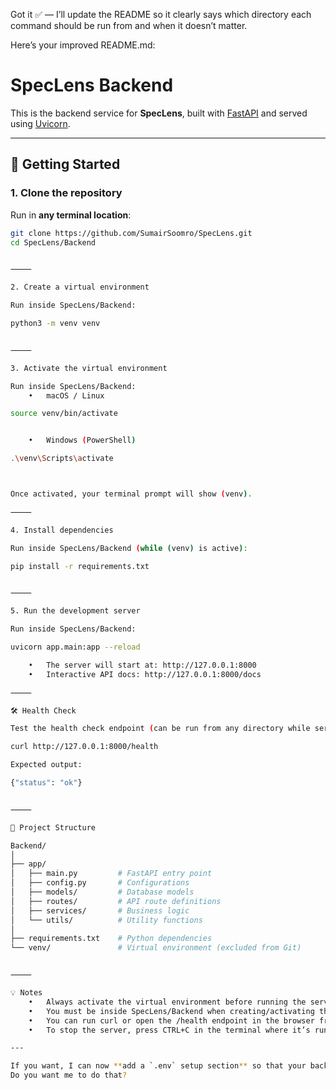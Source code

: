 Got it ✅ — I’ll update the README so it clearly says which directory each command should be run from and when it doesn’t matter.

Here’s your improved README.md:

# SpecLens Backend

This is the backend service for **SpecLens**, built with [FastAPI](https://fastapi.tiangolo.com/) and served using [Uvicorn](https://www.uvicorn.org/).

---

## 🚀 Getting Started

### 1. Clone the repository
Run in **any terminal location**:
```bash
git clone https://github.com/SumairSoomro/SpecLens.git
cd SpecLens/Backend


⸻

2. Create a virtual environment

Run inside SpecLens/Backend:

python3 -m venv venv


⸻

3. Activate the virtual environment

Run inside SpecLens/Backend:
	•	macOS / Linux

source venv/bin/activate


	•	Windows (PowerShell)

.\venv\Scripts\activate



Once activated, your terminal prompt will show (venv).

⸻

4. Install dependencies

Run inside SpecLens/Backend (while (venv) is active):

pip install -r requirements.txt


⸻

5. Run the development server

Run inside SpecLens/Backend:

uvicorn app.main:app --reload

	•	The server will start at: http://127.0.0.1:8000
	•	Interactive API docs: http://127.0.0.1:8000/docs

⸻

🛠 Health Check

Test the health check endpoint (can be run from any directory while server is running):

curl http://127.0.0.1:8000/health

Expected output:

{"status": "ok"}


⸻

📂 Project Structure

Backend/
│
├── app/
│   ├── main.py         # FastAPI entry point
│   ├── config.py       # Configurations
│   ├── models/         # Database models
│   ├── routes/         # API route definitions
│   ├── services/       # Business logic
│   └── utils/          # Utility functions
│
├── requirements.txt    # Python dependencies
└── venv/               # Virtual environment (excluded from Git)


⸻

💡 Notes
	•	Always activate the virtual environment before running the server.
	•	You must be inside SpecLens/Backend when creating/activating the venv and when running the server.
	•	You can run curl or open the /health endpoint in the browser from any directory once the server is running.
	•	To stop the server, press CTRL+C in the terminal where it’s running.

---

If you want, I can now **add a `.env` setup section** so that your backend is ready for database URLs and API keys before you even start coding them in.  
Do you want me to do that?